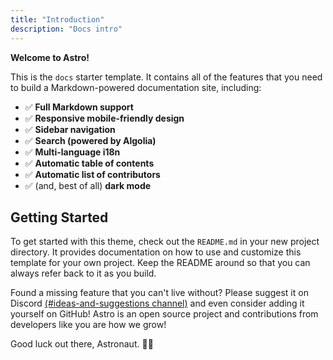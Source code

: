 ```yaml
---
title: "Introduction"
description: "Docs intro"
---
```


**Welcome to Astro!**

This is the `docs` starter template. It contains all of the features that you need to build a Markdown-powered documentation site, including:

- ✅ **Full Markdown support**
- ✅ **Responsive mobile-friendly design**
- ✅ **Sidebar navigation**
- ✅ **Search (powered by Algolia)**
- ✅ **Multi-language i18n**
- ✅ **Automatic table of contents**
- ✅ **Automatic list of contributors**
- ✅ (and, best of all) **dark mode**

## Getting Started

To get started with this theme, check out the `README.md` in your new project directory. It provides documentation on how to use and customize this template for your own project. Keep the README around so that you can always refer back to it as you build.

Found a missing feature that you can't live without? Please suggest it on Discord [(#ideas-and-suggestions channel)](https://astro.build/chat) and even consider adding it yourself on GitHub! Astro is an open source project and contributions from developers like you are how we grow!

Good luck out there, Astronaut. 🧑‍🚀
